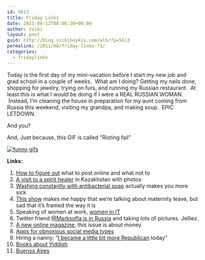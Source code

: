 ```yaml
---
id: 5613
title: Friday Links
date: 2011-08-12T08:08:30+00:00
author: Vicki
layout: post
guid: http://blog.vickiboykis.com/wlb/?p=5613
permalink: /2011/08/friday-links-71/
categories:
  - fridaylinks
---
```

Today is the first day of my mini-vacation before I start my new job and grad school in a couple of weeks.  What am I doing? Getting my nails done, shopping for jewelry, trying on furs, and running my Russian restaurant.  At least this is what I would be doing if I were a REAL RUSSIAN WOMAN.  Instead, I&#8217;m cleaning the house in preparation for my aunt coming from Russia this weekend, visiting my grandpa, and making soup.  EPIC LETDOWN.

And you?

And, Just because, this GIF is called &#8220;Rioting fail&#8221;
  
[![funny gifs](http://www.gifbin.com/bin/082011/1312893442_rioting_fail.gif)](http://www.gifbin.com/985649)
  
**Links:**

  1. <a href="http://www.regretsy.com/2011/08/05/faux-bos-and-faux-pas/" target="_blank">How to figure out</a> what to post online and what not to
  2. <a href="http://www.eurasianet.org/node/64004" target="_blank">A visit to a spirit healer</a> in Kazakhstan with photos
  3. <a href="http://blogs.scientificamerican.com/guest-blog/2011/07/05/scientists-discover-that-antimicrobial-wipes-and-soaps-may-be-making-you-and-society-sick/" target="_blank">Washing constantly with antibacterial soap</a> actually makes you more sick
  4. <a href="http://thebertshow.com/the-bert-show-wants-to-know-how-many-women-take-maternity-leave-but-dont-tell-their-offices-that-theyre-not-going-to-come-back-to-work/" target="_blank">This show</a> makes me happy that we&#8217;re talking about maternity leave, but sad that it&#8217;s framed the way it is
  5. Speaking of women at work, <a href="http://womenatthetop.ft.com/articles/women-top/12623ca4-a636-11e0-8eef-00144feabdc0" target="_blank">women in IT</a>
  6. Twitter friend <a href="http://twitpic.com/photos/MarkSoFla" target="_blank">@Marksofla is in Russia</a> and taking lots of pictures. Jelliez.
  7. <a href="http://two.longshotmag.com/contents" target="_blank">A new online magazine</a>, this issue is about money
  8. <a href="http://blog.arc90.com/2011/08/10/theres-an-app-for-that-part-of-your-soul/" target="_blank">Apps for obnoxious social media types</a>
  9. Hiring a nanny: &#8220;<a href="http://chrisblattman.com/2011/08/09/i-became-a-little-more-republican-this-week/" target="_blank">I became a little bit more Republican</a> today&#8221;
 10. <a href="http://www.tabletmag.com/arts-and-culture/books/74175/on-the-bookshelf-96/" target="_blank">Books about Yiddish</a>
 11. <a href="http://kcmeesha.com/2011/08/07/checked-off-my-bucket-list-buenos-aires/" target="_blank">Buenos Aires</a>